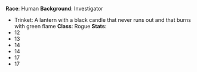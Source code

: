 **Race**: Human
**Background**: Investigator
- Trinket: A lantern with a black candle that never runs out and that burns with green flame
**Class**: Rogue
**Stats**:
- 12
- 13
- 14
- 14
- 17
- 17
